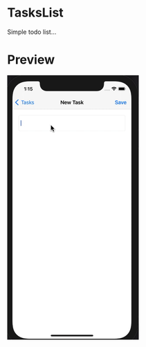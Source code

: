 # TasksList
Simple todo list...

# Preview
![Alt Text](https://github.com/szymoneg/TasksList/blob/master/doc/preview.gif)

